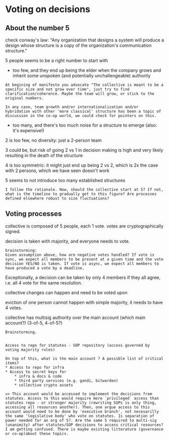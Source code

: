 # Voting on decisions

## About the number 5

check conway's law: "Any organization that designs a system will produce a design whose structure is a copy of the organization's communication structure."

5 people seems to be a right number to start with

- too few, and they end up being the elder when the company grows and inherit some unspoken (and potentially unchallengeable) authority

```{note}
At begining of manifesto you advocate "The collective is meant to be a specific size and not grow over time", just try to find clarification/coherence. Maybe the team will grow, or stick to the original numbers.

In any case, team growth and/or internationalization and/or hybridation with other 'more classical' structure has been a topic of discussion in the co-op world, we could check for pointers on this.
```

- too many, and there's too much noise for a structure to emerge (also: it's expensive!)

<!-- -->

2 is too few, no diversity: just a 2-person team

3 could be, but risk of going 2 vs 1 in decision making is high and very likely resulting in the death of the structure<br>

4 is too symmetric: it might just end up being 2 vs 2, which is 2x the case with 2 persons, which we have seen doesn't work<br>

5 seems to not introduce too many established structures

```{note}
I follow the rationale. Now, should the collective start at 5? If not, what is the timeline to gradually get to this figure? Are processes defined elsewhere robust to size fluctuations?
```

## Voting processes

collective is composed of 5 people, each 1 vote. votes are cryptographically signed.<br>

decision is taken with majority, and everyone needs to vote. 

```{note}
brainstorming:
Given assumption above, how are negative votes handled? If vote is sync, we expect all members to be present at a given time and the vote decision YES/NO is taken. If vote is async, we expect all members to have produced a vote by a deadline.
```

Exceptionally, a decision can be taken by only 4 members if they all agree, i.e. all 4 vote for the same resolution.<br>

collective changes can happen and need to be voted upon

eviction of one person cannot happen with simple majority, it needs to have 4 votes.

collective has multisig authority over the main account (which main account?) (3-of-5, 4-of-5?)

```{note}
Brainstorming.


Access to repo for statutes - SOP repository (access governed by voting majority rules)

On top of this, what is the main account ? A possible list of critical items?
* Access to repo for infra
* Access to secret keys for 
    * infra & docs & code
    * third party services (e.g. gandi, bitwarden)
    * collective crypto assets

=> This account would be accessed to implement the decisions from statutes. Access to this would require more `privileged` access than statutes repo - or stronger majority (rewriting SOPs is only thing, accessing all resources another). Then, one argue access to this account would need to be done by 'executive branch', not necesarilly the same 'legislative body' who vote on statutes. Is separation of power needed for an org of 5?. Are the same 5 required to multi-sig (unanimity) after statutes/SOP decisions to access critical resources?
I am getting confused. There is maybe existing litterature (governance or co-op)about these topics.
``` 
